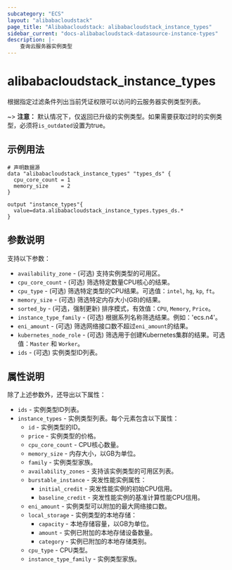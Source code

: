```yaml
---
subcategory: "ECS"
layout: "alibabacloudstack"
page_title: "Alibabacloudstack: alibabacloudstack_instance_types"
sidebar_current: "docs-alibabacloudstack-datasource-instance-types"
description: |-
    查询云服务器实例类型
---
```


# alibabacloudstack_instance_types

根据指定过滤条件列出当前凭证权限可以访问的云服务器实例类型列表。

~> **注意：** 默认情况下，仅返回已升级的实例类型。如果需要获取过时的实例类型，必须将`is_outdated`设置为true。

## 示例用法

```
# 声明数据源
data "alibabacloudstack_instance_types" "types_ds" {
  cpu_core_count = 1
  memory_size    = 2
}

output "instance_types"{
  value=data.alibabacloudstack_instance_types.types_ds.*
}
```

## 参数说明

支持以下参数：

* `availability_zone` - (可选) 支持实例类型的可用区。
* `cpu_core_count` - (可选) 筛选特定数量CPU核心的结果。
* `cpu_type` - (可选) 筛选特定类型的CPU结果。可选值：`intel`, `hg`, `kp`, `ft`。
* `memory_size` - (可选) 筛选特定内存大小(GB)的结果。
* `sorted_by` - (可选，强制更新) 排序模式，有效值：`CPU`, `Memory`, `Price`。
* `instance_type_family` - (可选) 根据系列名称筛选结果。例如：'ecs.n4'。
* `eni_amount` - (可选) 筛选网络接口数不超过`eni_amount`的结果。
* `kubernetes_node_role` - (可选) 筛选用于创建Kubernetes集群的结果。可选值：`Master` 和 `Worker`。
* `ids` - (可选) 实例类型ID列表。

## 属性说明

除了上述参数外，还导出以下属性：

* `ids` - 实例类型ID列表。
* `instance_types` - 实例类型列表。每个元素包含以下属性：
  * `id` - 实例类型的ID。
  * `price` - 实例类型的价格。
  * `cpu_core_count` - CPU核心数量。
  * `memory_size` - 内存大小，以GB为单位。
  * `family` - 实例类型家族。
  * `availability_zones` - 支持该实例类型的可用区列表。
  * `burstable_instance` - 突发性能实例属性：
    * `initial_credit` - 突发性能实例的初始CPU信用。
    * `baseline_credit` - 突发性能实例的基准计算性能CPU信用。
  * `eni_amount` - 实例类型可以附加的最大网络接口数。
  * `local_storage` - 实例类型的本地存储：
    * `capacity` - 本地存储容量，以GB为单位。
    * `amount` - 实例已附加的本地存储设备数量。
    * `category` - 实例已附加的本地存储类别。
  * `cpu_type` - CPU类型。
  * `instance_type_family` - 实例类型家族。